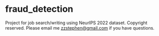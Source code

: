 # fraud_detection

Project for job search/writing using NeurIPS 2022 dataset. Copyright reserved. Please email me zzstephen@gmail.com if you have questions. 
